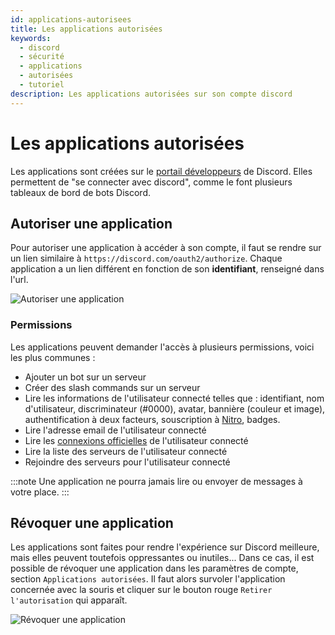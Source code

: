 ```yaml
---
id: applications-autorisees
title: Les applications autorisées
keywords:
  - discord
  - sécurité
  - applications
  - autorisées
  - tutoriel
description: Les applications autorisées sur son compte discord
---
```

# Les applications autorisées

Les applications sont créées sur le [portail développeurs](https://discord.com/developers/) de Discord. Elles permettent de "se connecter avec discord", comme le font plusieurs tableaux de bord de bots Discord.

## Autoriser une application
Pour autoriser une application à accéder à son compte, il faut se rendre sur un lien similaire à `https://discord.com/oauth2/authorize`. Chaque application a un lien différent en fonction de son **identifiant**, renseigné dans l'url.

![Autoriser une application](https://i.discord.fr/twpp.png)


### Permissions
Les applications peuvent demander l'accès à plusieurs permissions, voici les plus communes :
- Ajouter un bot sur un serveur
- Créer des slash commands sur un serveur
- Lire les informations de l'utilisateur connecté telles que : identifiant, nom d'utilisateur, discriminateur (#0000), avatar, bannière (couleur et image), authentification à deux facteurs, souscription à [Nitro](https://discord.fr/wiki/nitro-jeux/nitro/abonnements/), badges.
- Lire l'adresse email de l'utilisateur connecté
- Lire les [connexions officielles](https://discord.fr/wiki/parametres-compte/connexions-compte/connexion-officielle/) de l'utilisateur connecté
- Lire la liste des serveurs de l'utilisateur connecté
- Rejoindre des serveurs pour l'utilisateur connecté

:::note Une application ne pourra jamais lire ou envoyer de messages à votre place. :::

## Révoquer une application
Les applications sont faites pour rendre l'expérience sur Discord meilleure, mais elles peuvent toutefois oppressantes ou inutiles... Dans ce cas, il est possible de révoquer une application dans les paramètres de compte, section `Applications autorisées`. Il faut alors survoler l'application concernée avec la souris et cliquer sur le bouton rouge `Retirer l'autorisation` qui apparaît.

![Révoquer une application](https://i.discord.fr/soip.png)
